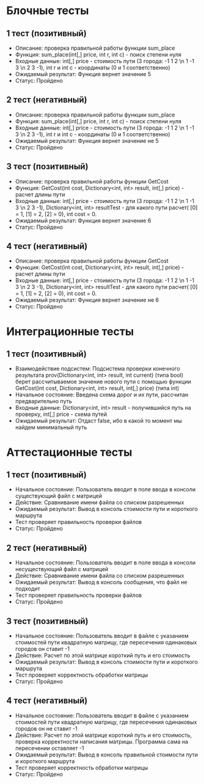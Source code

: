 ﻿# **Блочные тесты**
## 1 тест (позитивный)
- Описание: проверка правильной работы функции sum\_place 
- Функция: sum\_place(int[,] price, int r, int c) - поиск степени нуля
- Входные данные: int[,] price - стоимость пути (3 города: -1 1 2 \n 1 -1 3 \n 2 3 -1), int r и  int c - координаты (0 и 1 соответственно)
- Ожидаемый результат: Функция вернет значение 5
- Статус: Пройдено
## 2 тест (негативный)
- Описание: проверка правильной работы функции sum\_place 
- Функция: sum\_place(int[,] price, int r, int c) - поиск степени нуля
- Входные данные: int[,] price - стоимость пути (3 города: -1 1 2 \n 1 -1 3 \n 2 3 -1), int r и  int c - координаты (0 и 1 соответственно)
- Ожидаемый результат: Функция вернет значение не 5
- Статус: Пройдено

## 3 тест (позитивный)
- Описание: проверка правильной работы функции GetCost
- Функция: GetCost(int cost, Dictionary<int, int> result, int[,] price) - расчет длины пути
- Входные данные: int[,] price - стоимость пути (3 города: -1 1 2 \n 1 -1 3 \n 2 3 -1), Dictionary<int, int> resultTest - для какого пути расчет( [0] = 1, [1] = 2, [2] = 0), int cost = 0.
- Ожидаемый результат: Функция вернет значение 6
- Статус: Пройдено

## 4 тест (негативный)
- Описание: проверка правильной работы функции GetCost
- Функция: GetCost(int cost, Dictionary<int, int> result, int[,] price) - расчет длины пути
- Входные данные: int[,] price - стоимость пути (3 города: -1 1 2 \n 1 -1 3 \n 2 3 -1), Dictionary<int, int> resultTest - для какого пути расчет( [0] = 1, [1] = 2, [2] = 0), int cost = 0.
- Ожидаемый результат: Функция вернет значение не 6
- Статус: Пройдено
# **Интеграционные тесты**
## 1 тест (позитивный)
- Взаимодействие подсистем: Подсистема проверки конечного результата prov(Dictionary<int, int> result, int current) (типа bool) берет рассчитываемое значение нового пути с помощью функции GetCost(int cost, Dictionary<int, int> result, int[,] price) (типа int)
- Начальное состояние: Введена схема дорог и их пути, рассчитан предварительно путь
- Входные данные: Dictionary<int, int> result - получившийся путь на проверку, int[,] price - схема путей
- Ожидаемый результат: Отдаст false, ибо в какой то момент мы найдем минимальный путь
# **Аттестационные тесты**
## 1 тест (позитивный)
- Начальное состояние: Пользователь вводит в поле ввода в консоли существующий файл с матрицей
- Действие: Сравнивание имени файла со списком разрешенных
- Ожидаемый результат: Вывод в консоль стоимости пути и короткого маршрута
- Тест проверяет правильность проверки файлов
- Статус: Пройдено
## 2 тест (негативный)
- Начальное состояние: Пользователь вводит в поле ввода в консоли несуществующий файл с матрицей
- Действие: Сравнивание имени файла со списком разрешенных
- Ожидаемый результат: Вывод в консоль сообщения, что файл не подходит
- Тест проверяет правильность проверки файлов
- Статус: Пройдено
## 3 тест (позитивный)
- Начальное состояние: Пользователь вводит в файле с указанием стоимостей пути квадратную матрицу, где пересечения одинаковых городов он ставит -1
- Действие: Расчет по этой матрице короткий путь и его стоимость
- Ожидаемый результат:  Вывод в консоль стоимости пути и короткого маршрута
- Тест проверяет корректность обработки матрицы
- Статус: Пройдено

## 4 тест (негативный)
- Начальное состояние: Пользователь вводит в файле с указанием стоимостей пути квадратную матрицу, где пересечения одинаковых городов он не ставит -1
- Действие: Расчет по этой матрице короткий путь и его стоимость, проверка корректности написания матрицы. Программа сама на пересечении оставляет -1
- Ожидаемый результат:  Вывод в консоль правильной стоимости пути и короткого маршрута
- Тест проверяет корректность обработки матрицы
- Статус: Пройдено
